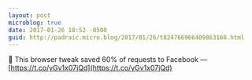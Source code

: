 ```yaml
---
layout: post
microblog: true
date: 2017-01-26 18:52 -0500
guid: http://padraic.micro.blog/2017/01/26/t824766966409863168.html
---
```

🔗 This browser tweak saved 60% of requests to Facebook — [https://t.co/yGv1x07jQd](https://t.co/yGv1x07jQd)
